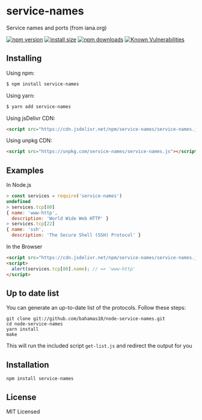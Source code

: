 # service-names

Service names and ports (from iana.org)

[![npm version](https://img.shields.io/npm/v/service-names.svg?style=flat-square)](https://www.npmjs.org/package/service-names)
[![install size](https://packagephobia.com/badge?p=service-names)](https://packagephobia.com/result?p=service-names)
[![npm downloads](https://img.shields.io/npm/dm/service-names.svg?style=flat-square)](http://npm-stat.com/charts.html?package=service-names)
[![Known Vulnerabilities](https://snyk.io/test/npm/service-names/badge.svg?style=flat-square)](https://snyk.io/test/npm/service-names)

## Installing

Using npm:

```bash
$ npm install service-names
```

Using yarn:

```bash
$ yarn add service-names
```

Using jsDelivr CDN:

```html
<script src="https://cdn.jsdelivr.net/npm/service-names/service-names.js"></script>
```

Using unpkg CDN:

```html
<script src="https://unpkg.com/service-names/service-names.js"></script>
```

## Examples

In Node.js

```js
> const services = require('service-names')
undefined
> services.tcp[80]
{ name: 'www-http',
  description: 'World Wide Web HTTP' }
> services.tcp[22]
{ name: 'ssh',
  description: 'The Secure Shell (SSH) Protocol' }
```

In the Browser

```html
<script src="https://cdn.jsdelivr.net/npm/service-names/service-names.js"></script>
<script>
  alert(services.tcp[80].name); // => 'www-http'
</script>
```

## Up to date list

You can generate an up-to-date list of the protocols. Follow these steps:

    git clone git://github.com/bahamas10/node-service-names.git
    cd node-service-names
    yarn install
    make

This will run the included script `get-list.js` and redirect the output for you

## Installation

    npm install service-names

## License

MIT Licensed
